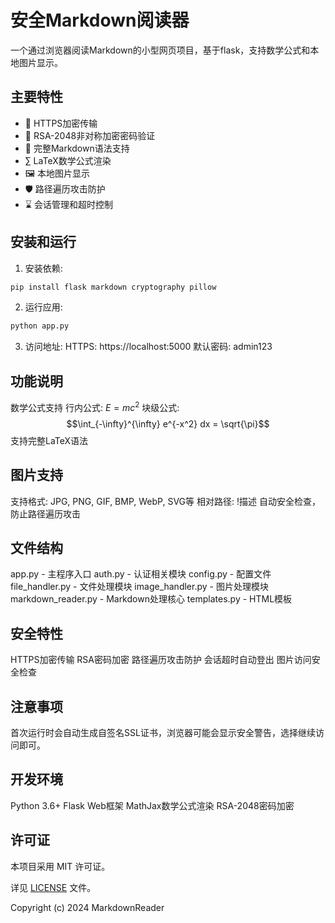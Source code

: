 # 安全Markdown阅读器

一个通过浏览器阅读Markdown的小型网页项目，基于flask，支持数学公式和本地图片显示。

## 主要特性

- 🔐 HTTPS加密传输
- 🔑 RSA-2048非对称加密密码验证 
- 📝 完整Markdown语法支持
- ∑ LaTeX数学公式渲染
- 🖼️ 本地图片显示
- 🛡️ 路径遍历攻击防护
- ⌛ 会话管理和超时控制

## 安装和运行

1. 安装依赖:

```bash
pip install flask markdown cryptography pillow 
```
2. 运行应用:

```bash
python app.py
```


3. 访问地址:
HTTPS: https://localhost:5000
默认密码: admin123

## 功能说明
数学公式支持
行内公式: $E = mc^2$
块级公式: $$\int_{-\infty}^{\infty} e^{-x^2} dx = \sqrt{\pi}$$
支持完整LaTeX语法
## 图片支持
支持格式: JPG, PNG, GIF, BMP, WebP, SVG等
相对路径: !描述
自动安全检查，防止路径遍历攻击
## 文件结构
app.py - 主程序入口
auth.py - 认证相关模块
config.py - 配置文件
file_handler.py - 文件处理模块
image_handler.py - 图片处理模块
markdown_reader.py - Markdown处理核心
templates.py - HTML模板
## 安全特性
HTTPS加密传输
RSA密码加密
路径遍历攻击防护
会话超时自动登出
图片访问安全检查
## 注意事项
首次运行时会自动生成自签名SSL证书，浏览器可能会显示安全警告，选择继续访问即可。

## 开发环境
Python 3.6+
Flask Web框架
MathJax数学公式渲染
RSA-2048密码加密

## 许可证
本项目采用 MIT 许可证。

详见 [LICENSE](LICENSE) 文件。

Copyright (c) 2024 MarkdownReader